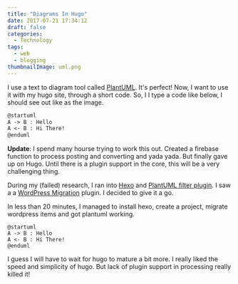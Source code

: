 ```yaml
---
title: "Diagrams In Hugo"
date: 2017-07-21 17:34:12
draft: false
categories:
  - Technology
tags: 
  - web
  - blogging
thumbnailImage: uml.png
---
```


I use a text to diagram tool called [PlantUML](http://plantuml.org). It's perfect!
Now, I want to use it with my hugo site, through a short code. So, I I type a 
code like below, I should see out like as the image.
<!-- more -->
```markdown
@startuml
A -> B : Hello
A <- B : Hi There!
@enduml
```

**Update**: I spend many hourse trying to work this out. Created a firebase function to process posting and converting and yada yada. But finally gave up on Hugo. Until there is a plugin support in the core, this will be a very challenging thing. 

During my (failed) research, I ran into [Hexo](https://hexo.io) and [PlantUML filter plugin](https://www.npmjs.com/package/hexo-filter-plantuml). I saw a a [WordPress Migration](https://www.npmjs.com/package/hexo-migrator-wordpress) plugin. I decided to give it a go. 

In less than 20 minutes, I managed to install hexo, create a project, migrate wordpress items and got plantuml working.


``` puml
@startuml
A -> B : Hello
A <- B : Hi There!
@enduml
```

I guess I will have to wait for hugo to mature a bit more. I really liked the speed and simplicity of hugo. But lack of plugin support in processing really killed it!
